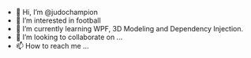 - 👋 Hi, I’m @judochampion
- 👀 I’m interested in football
- 🌱 I’m currently learning WPF, 3D Modeling and Dependency Injection.
- 💞️ I’m looking to collaborate on ...
- 📫 How to reach me ...

<!---
judochampion/judochampion is a ✨ special ✨ repository because its `README.md` (this file) appears on your GitHub profile.
You can click the Preview link to take a look at your changes.
--->
